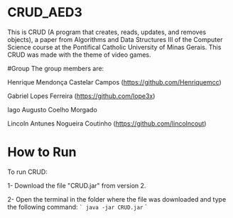 # CRUD_AED3
This is CRUD (A program that creates, reads, updates, and removes objects), a paper from Algorithms and Data Structures III of the Computer Science course at the Pontifical Catholic University of Minas Gerais. This CRUD was made with the theme of video games.

#Group
The group members are:

Henrique Mendonça Castelar Campos (https://github.com/Henriquemcc)

Gabriel Lopes Ferreira (https://github.com/lope3x)

Iago Augusto Coelho Morgado

Lincoln Antunes Nogueira Coutinho (https://github.com/lincolncout)

# How to Run
To run CRUD:

1- Download the file "CRUD.jar" from version 2.

2- Open the terminal in the folder where the file was downloaded and type the following command:
`` `
java -jar CRUD.jar
`` `
